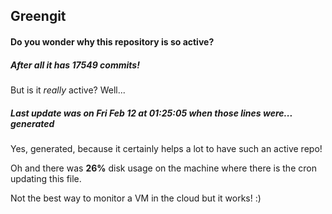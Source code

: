 ## Greengit

#### Do you wonder why this repository is so active?

##### After all it has 17549 commits!

But is it *really* active? Well...

##### Last update was on Fri Feb 12 at 01:25:05 when those lines were... generated

Yes, generated, because it certainly helps a lot to have such an active repo!

Oh and there was **26%** disk usage on the machine
where there is the cron updating this file.

Not the best way to monitor a VM in the cloud but it works! :)
